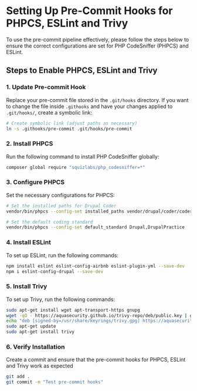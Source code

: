 # Setting Up Pre-Commit Hooks for PHPCS, ESLint and Trivy

To use the pre-commit pipeline effectively, please follow the steps below to ensure the correct configurations are set for PHP CodeSniffer (PHPCS) and ESLint.

## Steps to Enable PHPCS, ESLint and Trivy

### 1. Update Pre-commit Hook

Replace your pre-commit file stored in the `.git/hooks` directory. If you want to change the file inside `.githooks` and have your changes applied to `.git/hooks/`, create a symbolic link:

```bash
# Create symbolic link (adjust paths as necessary)
ln -s .githooks/pre-commit .git/hooks/pre-commit
```

### 2. Install PHPCS

Run the following command to install PHP CodeSniffer globally:
```bash
composer global require "squizlabs/php_codesniffer=*"
```

### 3. Configure PHPCS

Set the necessary configurations for PHPCS:
```bash
# Set the installed paths for Drupal Coder
vendor/bin/phpcs --config-set installed_paths vendor/drupal/coder/coder_sniffer

# Set the default coding standard
vendor/bin/phpcs --config-set default_standard Drupal,DrupalPractice
```

### 4. Install ESLint

To set up ESLint, run the following commands:

```bash
npm install eslint eslint-config-airbnb eslint-plugin-yml --save-dev
npm i eslint-config-drupal --save-dev
```

### 5. Install Trivy

To set up Trivy, run the following commands:

```bash
sudo apt-get install wget apt-transport-https gnupg
wget -qO - https://aquasecurity.github.io/trivy-repo/deb/public.key | gpg --dearmor | sudo tee /usr/share/keyrings/trivy.gpg > /dev/null
echo "deb [signed-by=/usr/share/keyrings/trivy.gpg] https://aquasecurity.github.io/trivy-repo/deb generic main" | sudo tee -a /etc/apt/sources.list.d/trivy.list
sudo apt-get update
sudo apt-get install trivy
```

### 6. Verify Installation

Create a commit and ensure that the pre-commit hooks for PHPCS, ESLint and Trivy work as expected

```bash
git add .
git commit -m "Test pre-commit hooks"
```
